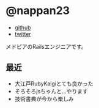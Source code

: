 # @nappan23

- [github](https://github.com/nappan23)
- [twitter](https://twitter.com/nappan23)

メドピアのRailsエンジニアです。

## 最近

- 大江戸RubyKaigiとても良かった
- そろそろjsちゃんと…やります
- 技術書典が今から楽しみ
